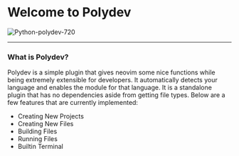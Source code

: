 # Welcome to Polydev

![Python-polydev-720](https://github.com/user-attachments/assets/08232673-01a4-4464-9e98-5a94227e98f9)

----
### What is Polydev?
Polydev is a simple plugin that gives neovim some nice functions while being extremely extensible for developers. It automatically detects your language and enables the module for that language. It is a standalone plugin that has no dependencies aside from getting file types. Below are a few features that are currently implemented:

* Creating New Projects
* Creating New Files
* Building Files
* Running Files
* Builtin Terminal
